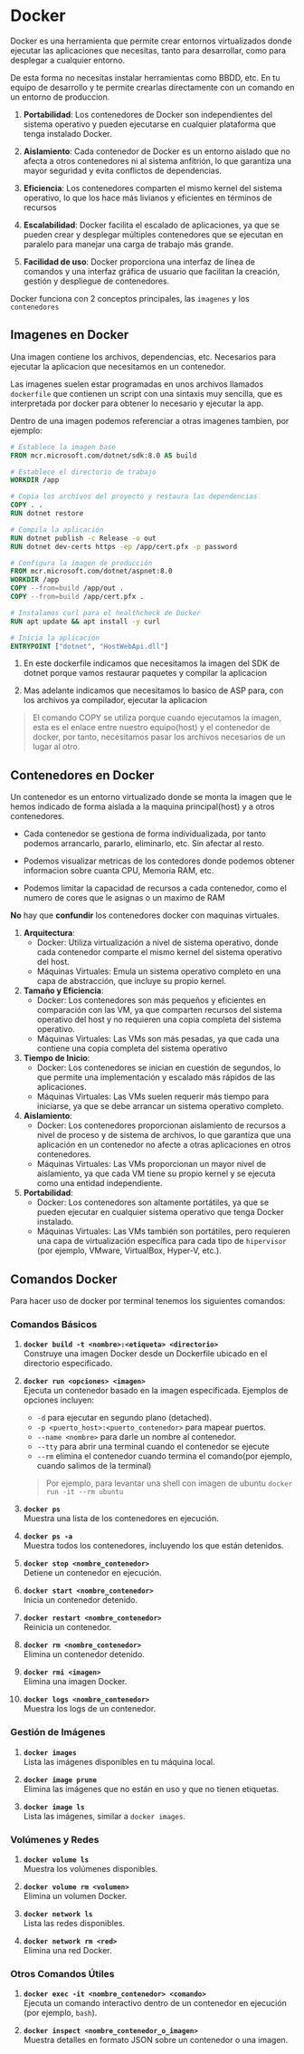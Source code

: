 # Docker
Docker es una herramienta que permite crear entornos virtualizados donde ejecutar las aplicaciones que necesitas, tanto para desarrollar, como para desplegar a cualquier entorno. 

De esta forma no necesitas instalar herramientas como BBDD, etc. En tu equipo de desarrollo y te permite crearlas directamente con un comando en un entorno de produccion.

1. **Portabilidad**: Los contenedores de Docker son independientes del sistema operativo y pueden ejecutarse en cualquier plataforma que tenga instalado Docker.

2. **Aislamiento**: Cada contenedor de Docker es un entorno aislado que no afecta a otros contenedores ni al sistema anfitrión, lo que garantiza una mayor seguridad y evita conflictos de dependencias.

3. **Eficiencia**: Los contenedores comparten el mismo kernel del sistema operativo, lo que los hace más livianos y eficientes en términos de recursos

4. **Escalabilidad**: Docker facilita el escalado de aplicaciones, ya que se pueden crear y desplegar múltiples contenedores que se ejecutan en paralelo para manejar una carga de trabajo más grande.

5. **Facilidad de uso**: Docker proporciona una interfaz de línea de comandos y una interfaz gráfica de usuario que facilitan la creación, gestión y despliegue de contenedores.


Docker funciona con 2 conceptos principales, las `imagenes` y los `contenedores`

## Imagenes en Docker
Una imagen contiene los archivos, dependencias, etc. Necesarios para ejecutar la aplicacion que necesitamos en un contenedor.

Las imagenes suelen estar programadas en unos archivos llamados `dockerfile` que contienen un script con una sintaxis muy sencilla, que es interpretada por docker para obtener lo necesario y ejecutar la app.

Dentro de una imagen podemos referenciar a otras imagenes tambien, por ejemplo:

```dockerfile
# Establece la imagen base
FROM mcr.microsoft.com/dotnet/sdk:8.0 AS build

# Establece el directorio de trabajo
WORKDIR /app

# Copia los archivos del proyecto y restaura las dependencias
COPY . .
RUN dotnet restore

# Compila la aplicación
RUN dotnet publish -c Release -o out
RUN dotnet dev-certs https -ep /app/cert.pfx -p password

# Configura la imagen de producción
FROM mcr.microsoft.com/dotnet/aspnet:8.0
WORKDIR /app
COPY --from=build /app/out .
COPY --from=build /app/cert.pfx .

# Instalamos curl para el healthcheck de Docker
RUN apt update && apt install -y curl

# Inicia la aplicación
ENTRYPOINT ["dotnet", "HostWebApi.dll"]
```
1. En este dockerfile indicamos que necesitamos la imagen del SDK de dotnet porque vamos restaurar paquetes y compilar la aplicacion

2. Mas adelante indicamos que necesitamos lo basico de ASP para, con los archivos ya compilador, ejecutar la aplicacion

> El comando COPY se utiliza porque cuando ejecutamos la imagen, esta es el enlace entre nuestro equipo(host) y el contenedor de docker, por tanto, necesitamos pasar los archivos necesarios de un lugar al otro.


## Contenedores en Docker
Un contenedor es un entorno virtualizado donde se monta la imagen que le hemos indicado de forma aislada a la maquina principal(host) y a otros contenedores.

- Cada contenedor se gestiona de forma individualizada, por tanto podemos arrancarlo, pararlo, eliminarlo, etc. Sin afectar al resto.

- Podemos visualizar metricas de los contedores donde podemos obtener informacion sobre cuanta CPU, Memoria RAM, etc.

- Podemos limitar la capacidad de recursos a cada contenedor, como el numero de cores que le asignas o un maximo de RAM

**No** hay que **confundir** los contenedores docker con maquinas virtuales.

1. **Arquitectura**:
   - Docker: Utiliza virtualización a nivel de sistema operativo, donde cada contenedor comparte el mismo kernel del sistema operativo del host.
   - Máquinas Virtuales: Emula un sistema operativo completo en una capa de abstracción, que incluye su propio kernel.
2. **Tamaño y Eficiencia**:
   - Docker: Los contenedores son más pequeños y eficientes en comparación con las VM, ya que comparten recursos del sistema operativo del host y no requieren una copia completa del sistema operativo.
   - Máquinas Virtuales: Las VMs son más pesadas, ya que cada una contiene una copia completa del sistema operativo
3. **Tiempo de Inicio**:
   - Docker: Los contenedores se inician en cuestión de segundos, lo que permite una implementación y escalado más rápidos de las aplicaciones.
   - Máquinas Virtuales: Las VMs suelen requerir más tiempo para iniciarse, ya que se debe arrancar un sistema operativo completo.
4. **Aislamiento**:
   - Docker: Los contenedores proporcionan aislamiento de recursos a nivel de proceso y de sistema de archivos, lo que garantiza que una aplicación en un contenedor no afecte a otras aplicaciones en otros contenedores.
   - Máquinas Virtuales: Las VMs proporcionan un mayor nivel de aislamiento, ya que cada VM tiene su propio kernel y se ejecuta como una entidad independiente.
5. **Portabilidad**:
   - Docker: Los contenedores son altamente portátiles, ya que se pueden ejecutar en cualquier sistema operativo que tenga Docker instalado.
   - Máquinas Virtuales: Las VMs también son portátiles, pero requieren una capa de virtualización específica para cada tipo de `hipervisor` (por ejemplo, VMware, VirtualBox, Hyper-V, etc.).

## Comandos Docker
Para hacer uso de docker por terminal tenemos los siguientes comandos:

### Comandos Básicos
1. **`docker build -t <nombre>:<etiqueta> <directorio>`**  
   Construye una imagen Docker desde un Dockerfile ubicado en el directorio especificado.

1. **`docker run <opciones> <imagen>`**  
   Ejecuta un contenedor basado en la imagen especificada. Ejemplos de opciones incluyen:
   - `-d` para ejecutar en segundo plano (detached).
   - `-p <puerto_host>:<puerto_contenedor>` para mapear puertos.
   - `--name <nombre>` para darle un nombre al contenedor.
   - `--tty` para abrir una terminal cuando el contenedor se ejecute
   - `--rm` elimina el contenedor cuando termina el comando(por ejemplo, cuando salimos de la terminal)
   > Por ejemplo, para levantar una shell con imagen de ubuntu `docker run -it --rm ubuntu`

1. **`docker ps`**  
   Muestra una lista de los contenedores en ejecución.

1. **`docker ps -a`**  
   Muestra todos los contenedores, incluyendo los que están detenidos.

1. **`docker stop <nombre_contenedor>`**  
   Detiene un contenedor en ejecución.

1. **`docker start <nombre_contenedor>`**  
   Inicia un contenedor detenido.

1. **`docker restart <nombre_contenedor>`**  
   Reinicia un contenedor.

1. **`docker rm <nombre_contenedor>`**  
    Elimina un contenedor detenido.

1. **`docker rmi <imagen>`**  
    Elimina una imagen Docker.

1. **`docker logs <nombre_contenedor>`**  
    Muestra los logs de un contenedor.

### Gestión de Imágenes

1. **`docker images`**  
   Lista las imágenes disponibles en tu máquina local.

2. **`docker image prune`**  
   Elimina las imágenes que no están en uso y que no tienen etiquetas.

3. **`docker image ls`**  
   Lista las imágenes, similar a `docker images`.

### Volúmenes y Redes

1. **`docker volume ls`**  
   Muestra los volúmenes disponibles.

2. **`docker volume rm <volumen>`**  
   Elimina un volumen Docker.

3. **`docker network ls`**  
   Lista las redes disponibles.

4. **`docker network rm <red>`**  
   Elimina una red Docker.

### Otros Comandos Útiles

1. **`docker exec -it <nombre_contenedor> <comando>`**  
   Ejecuta un comando interactivo dentro de un contenedor en ejecución (por ejemplo, `bash`).

3. **`docker inspect <nombre_contenedor_o_imagen>`**  
   Muestra detalles en formato JSON sobre un contenedor o una imagen.
